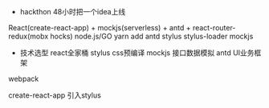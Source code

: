 - hackthon 48小时把一个idea上线

React(create-react-app) + mockjs(serverless) + antd + react-router-redux(mobx hocks)
node.js/GO
yarn add antd stylus stylus-loader mockjs

- 技术选型 
react全家桶  stylus css预编译  mockjs 接口数据模拟  antd UI业务框架

webpack

create-react-app 引入stylus